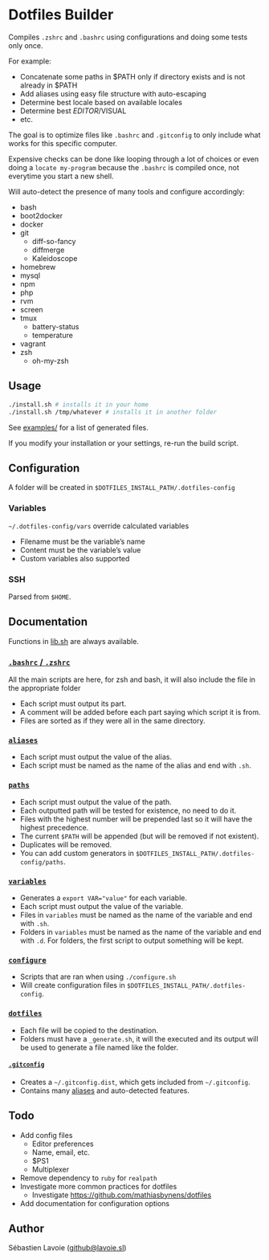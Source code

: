 # Dotfiles Builder

Compiles `.zshrc` and `.bashrc` using configurations and doing some tests only once.

For example:

  * Concatenate some paths in $PATH only if directory exists and is not already in $PATH
  * Add aliases using easy file structure with auto-escaping
  * Determine best locale based on available locales
  * Determine best $EDITOR/$VISUAL
  * etc.

The goal is to optimize files like `.bashrc` and `.gitconfig` to only include what works for this specific computer.

Expensive checks can be done like looping through a lot of choices or even doing a `locate my-program`
because the `.bashrc` is compiled once, not everytime you start a new shell.

Will auto-detect the presence of many tools and configure accordingly:

  * bash
  * boot2docker
  * docker
  * git
    * diff-so-fancy
    * diffmerge
    * Kaleidoscope
  * homebrew
  * mysql
  * npm
  * php
  * rvm
  * screen
  * tmux
    * battery-status
    * temperature
  * vagrant
  * zsh
    * oh-my-zsh

## Usage

```bash
./install.sh # installs it in your home
./install.sh /tmp/whatever # installs it in another folder
```

See [examples/](examples/) for a list of generated files.

If you modify your installation or your settings, re-run the build script.

## Configuration

A folder will be created in `$DOTFILES_INSTALL_PATH/.dotfiles-config`

### Variables

`~/.dotfiles-config/vars` override calculated variables

  * Filename must be the variable’s name
  * Content must be the variable’s value
  * Custom variables also supported

### SSH

  Parsed from `$HOME`.

## Documentation

Functions in [lib.sh](lib.sh) are always available.

### [`.bashrc` / `.zshrc`](rc)

All the main scripts are here, for zsh and bash, it will also include the file in the appropriate folder

  * Each script must output its part.
  * A comment will be added before each part saying which script it is from.
  * Files are sorted as if they were all in the same directory.

### [`aliases`](aliases)

  * Each script must output the value of the alias.
  * Each script must be named as the name of the alias and end with `.sh`.

### [`paths`](paths)

  * Each script must output the value of the path.
  * Each outputted path will be tested for existence, no need to do it.
  * Files with the highest number will be prepended last so it will have the highest precedence.
  * The current `$PATH` will be appended (but will be removed if not existent).
  * Duplicates will be removed.
  * You can add custom generators in `$DOTFILES_INSTALL_PATH/.dotfiles-config/paths`.

### [`variables`](variables)

  * Generates a `export VAR="value"` for each variable.
  * Each script must output the value of the variable.
  * Files in `variables` must be named as the name of the variable and end with `.sh`.
  * Folders in `variables` must be named as the name of the variable and end with `.d`. For folders, the first script to output something will be kept.

### [`configure`](configure)

  * Scripts that are ran when using `./configure.sh`
  * Will create configuration files in `$DOTFILES_INSTALL_PATH/.dotfiles-config`.

### [`dotfiles`](dotfiles)

  * Each file will be copied to the destination.
  * Folders must have a `_generate.sh`, it will the executed and its output will be used to generate a file named like the folder.


#### [`.gitconfig`](dotfiles/.gitconfig.dist)

  * Creates a `~/.gitconfig.dist`, which gets included from `~/.gitconfig`.
  * Contains many [aliases](dotfiles/.gitconfig.dist/alias) and auto-detected features.

## Todo

  * Add config files
    * Editor preferences
    * Name, email, etc.
    * $PS1
    * Multiplexer
  * Remove dependency to `ruby` for `realpath`
  * Investigate more common practices for dotfiles
    * Investigate https://github.com/mathiasbynens/dotfiles
  * Add documentation for configuration options

## Author
Sébastien Lavoie (github@lavoie.sl)

